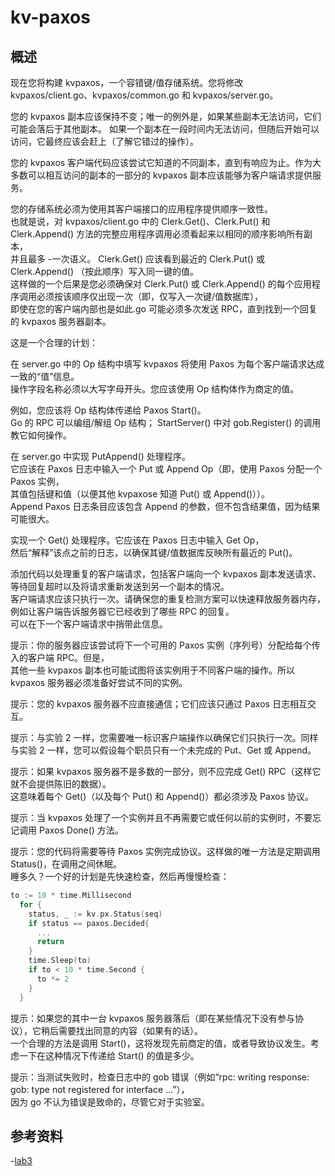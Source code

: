 # kv-paxos

## 概述

现在您将构建 kvpaxos，一个容错键/值存储系统。您将修改 kvpaxos/client.go、kvpaxos/common.go 和 kvpaxos/server.go。

您的 kvpaxos 副本应该保持不变；唯一的例外是，如果某些副本无法访问，它们可能会落后于其他副本。
如果一个副本在一段时间内无法访问，但随后开始可以访问，它最终应该会赶上（了解它错过的操作）。

您的 kvpaxos 客户端代码应该尝试它知道的不同副本，直到有响应为止。作为大多数可以相互访问的副本的一部分的 kvpaxos 副本应该能够为客户端请求提供服务。

您的存储系统必须为使用其客户端接口的应用程序提供顺序一致性。  
也就是说，对 kvpaxos/client.go 中的 Clerk.Get()、Clerk.Put() 和 Clerk.Append() 方法的完整应用程序调用必须看起来以相同的顺序影响所有副本，  
并且最多 -一次语义。 Clerk.Get() 应该看到最近的 Clerk.Put() 或 Clerk.Append() （按此顺序）写入同一键的值。  
这样做的一个后果是您必须确保对 Clerk.Put() 或 Clerk.Append() 的每个应用程序调用必须按该顺序仅出现一次（即，仅写入一次键/值数据库），  
即使在您的客户端内部也是如此.go 可能必须多次发送 RPC，直到找到一个回复的 kvpaxos 服务器副本。

这是一个合理的计划：

在 server.go 中的 Op 结构中填写 kvpaxos 将使用 Paxos 为每个客户端请求达成一致的“值”信息。  
操作字段名称必须以大写字母开头。您应该使用 Op 结构体作为商定的值。

例如，您应该将 Op 结构体传递给 Paxos Start()。  
Go 的 RPC 可以编组/解组 Op 结构； StartServer() 中对 gob.Register() 的调用教它如何操作。

在 server.go 中实现 PutAppend() 处理程序。  
它应该在 Paxos 日志中输入一个 Put 或 Append Op（即，使用 Paxos 分配一个 Paxos 实例，  
其值包括键和值（以便其他 kvpaxose 知道 Put() 或 Append()））。  
Append Paxos 日志条目应该包含 Append 的参数，但不包含结果值，因为结果可能很大。

实现一个 Get() 处理程序。它应该在 Paxos 日志中输入 Get Op，  
然后“解释”该点之前的日志，以确保其键/值数据库反映所有最近的 Put()。

添加代码以处理重复的客户端请求，包括客户端向一个 kvpaxos 副本发送请求、等待回复超时以及将请求重新发送到另一个副本的情况。  
客户端请求应该只执行一次。请确保您的重复检测方案可以快速释放服务器内存，例如让客户端告诉服务器它已经收到了哪些 RPC 的回复。  
可以在下一个客户端请求中捎带此信息。

提示：你的服务器应该尝试将下一个可用的 Paxos 实例（序列号）分配给每个传入的客户端 RPC。但是，  
其他一些 kvpaxos 副本也可能试图将该实例用于不同客户端的操作。所以 kvpaxos 服务器必须准备好尝试不同的实例。

提示：您的 kvpaxos 服务器不应直接通信；它们应该只通过 Paxos 日志相互交互。

提示：与实验 2 一样，您需要唯一标识客户端操作以确保它们只执行一次。同样与实验 2 一样，您可以假设每个职员只有一个未完成的 Put、Get 或 Append。

提示：如果 kvpaxos 服务器不是多数的一部分，则不应完成 Get() RPC（这样它就不会提供陈旧的数据）。  
这意味着每个 Get()（以及每个 Put() 和 Append()）都必须涉及 Paxos 协议。

提示：当 kvpaxos 处理了一个实例并且不再需要它或任何以前的实例时，不要忘记调用 Paxos Done() 方法。

提示：您的代码将需要等待 Paxos 实例完成协议。这样做的唯一方法是定期调用 Status()，在调用之间休眠。  
睡多久？一个好的计划是先快速检查，然后再慢慢检查：

```go
to := 10 * time.Millisecond
  for {
    status, _ := kv.px.Status(seq)
    if status == paxos.Decided{
      ...
      return
    }
    time.Sleep(to)
    if to < 10 * time.Second {
      to *= 2
    }
  }
```

提示：如果您的其中一台 kvpaxos 服务器落后（即在某些情况下没有参与协议），它稍后需要找出同意的内容（如果有的话）。  
一个合理的方法是调用 Start()，这将发现先前商定的值，或者导致协议发生。考虑一下在这种情况下传递给 Start() 的值是多少。

提示：当测试失败时，检查日志中的 gob 错误（例如“rpc: writing response: gob: type not registered for interface ...”），  
因为 go 不认为错误是致命的，尽管它对于实验室。

## 参考资料

-[lab3](http://nil.csail.mit.edu/6.824/2015/labs/lab-3.html)
